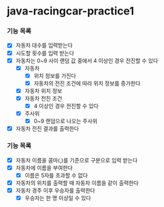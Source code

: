 # java-racingcar-practice1

### 기능 목록
- [x] 자동차 대수를 입력받는다
- [x] 시도할 횟수를 입력 받는다
- [x] 자동차는 0~9 사이 랜덤 값 중에서 4 이상인 경우 전진할 수 있다
  - [x] 자동차
    - [x] 위치 정보를 가진다
    - [x] 자동차의 전진 조건에 따라 위치 정보를 증가한다
  - [x] 자동차 위치 정보
  - [x] 자동차 전진 조건
    - [x] 4 이상인 경우 전진할 수 있다
  - [x] 주사위
    - [x] 0~9 랜덤으로 나오는 주사위
- [x] 자동차 전진 결과를 출력한다

### 기능 목록
- [x] 자동차 이름을 콤마(,)를 기준으로 구분으로 입력 받는다
- [x] 자동차에 이름을 부여한다
  - [x] 이름은 5자를 초과할 수 없다
- [x] 자동차의 위치를 출력할 때 자동차 이름을 같이 출력한다
- [x] 자동차 경주 이후 우승자를 출력한다
  - [x] 우승자는 한 명 이상일 수 있다

